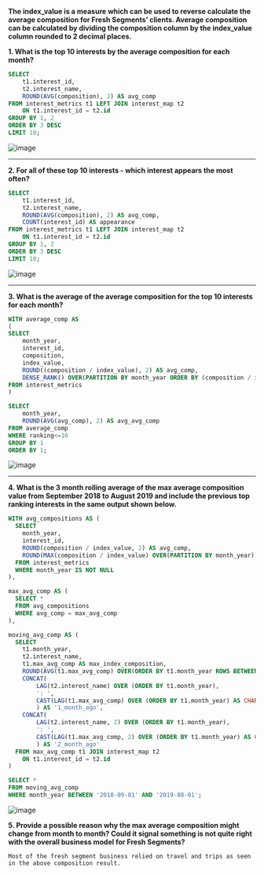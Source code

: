 __The index_value is a measure which can be used to reverse calculate the average composition for Fresh Segments’ clients. Average composition can be calculated by dividing the composition column by the index_value column rounded to 2 decimal places.__

__1. What is the top 10 interests by the average composition for each month?__
```sql
SELECT 
	t1.interest_id,
    t2.interest_name,
    ROUND(AVG(composition), 2) AS avg_comp
FROM interest_metrics t1 LEFT JOIN interest_map t2
	ON t1.interest_id = t2.id
GROUP BY 1, 2
ORDER BY 3 DESC
LIMIT 10;
```
![image](https://github.com/arnavbangaria/data-analytics-projects/assets/98005484/a718d6fa-c674-45f9-ad70-ffd1f15d8ff5)

---

__2. For all of these top 10 interests - which interest appears the most often?__
```sql
SELECT 
	t1.interest_id,
    t2.interest_name,
    ROUND(AVG(composition), 2) AS avg_comp,
    COUNT(interest_id) AS appearance
FROM interest_metrics t1 LEFT JOIN interest_map t2
	ON t1.interest_id = t2.id
GROUP BY 1, 2
ORDER BY 3 DESC
LIMIT 10;
```
![image](https://github.com/arnavbangaria/data-analytics-projects/assets/98005484/1627a8d7-a8de-4654-ad27-312bcfef5eee)

---

__3. What is the average of the average composition for the top 10 interests for each month?__
```sql
WITH average_comp AS
(
SELECT
	month_year,
    interest_id,
    composition,
    index_value,
    ROUND((composition / index_value), 2) AS avg_comp,
    DENSE_RANK() OVER(PARTITION BY month_year ORDER BY (composition / index_value) DESC) AS ranking
FROM interest_metrics
)

SELECT 
	month_year,
    ROUND(AVG(avg_comp), 2) AS avg_avg_comp
FROM average_comp
WHERE ranking<=10
GROUP BY 1
ORDER BY 1;
```
![image](https://github.com/arnavbangaria/data-analytics-projects/assets/98005484/8ea025bd-691e-4cb7-af73-33b089b9a941)

---

__4. What is the 3 month rolling average of the max average composition value from September 2018 to August 2019 and include the previous top ranking interests in the same output shown below.__
```sql
WITH avg_compositions AS (
  SELECT 
    month_year,
    interest_id,
    ROUND(composition / index_value, 2) AS avg_comp,
    ROUND(MAX(composition / index_value) OVER(PARTITION BY month_year), 2) AS max_avg_comp
  FROM interest_metrics
  WHERE month_year IS NOT NULL
),

max_avg_comp AS (
  SELECT *
  FROM avg_compositions
  WHERE avg_comp = max_avg_comp
),

moving_avg_comp AS (
  SELECT 
    t1.month_year,
    t2.interest_name,
    t1.max_avg_comp AS max_index_composition,
    ROUND(AVG(t1.max_avg_comp) OVER(ORDER BY t1.month_year ROWS BETWEEN 2 PRECEDING AND CURRENT ROW), 2) AS '3_month_moving_avg',
    CONCAT(
		LAG(t2.interest_name) OVER (ORDER BY t1.month_year), 
        ': ',
		CAST(LAG(t1.max_avg_comp) OVER (ORDER BY t1.month_year) AS CHAR(4))
        ) AS '1_month_ago',
    CONCAT(
		LAG(t2.interest_name, 2) OVER (ORDER BY t1.month_year), 
        ': ',
		CAST(LAG(t1.max_avg_comp, 2) OVER (ORDER BY t1.month_year) AS CHAR(4))
        ) AS '2_month_ago'
  FROM max_avg_comp t1 JOIN interest_map t2 
    ON t1.interest_id = t2.id
)

SELECT *
FROM moving_avg_comp
WHERE month_year BETWEEN '2018-09-01' AND '2019-08-01';
```
![image](https://github.com/arnavbangaria/data-analytics-projects/assets/98005484/8a45a3b1-9a27-47fa-82ca-dbd6605a8eab)

__5. Provide a possible reason why the max average composition might change from month to month? Could it signal something is not quite right with the overall business model for Fresh Segments?__
```
Most of the fresh segment business relied on travel and trips as seen in the above composition result.
```
